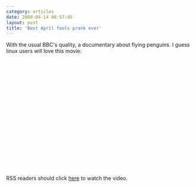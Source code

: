 ```yaml
---
category: articles
date: 2008-04-14 06:57:45
layout: post
title: 'Best April fools prank ever'
---
```


<p>With the usual BBC's quality, a documentary about flying penguins. I guess linux users will love this movie:</p>

<iframe title="Best April fools prank ever" width="480" height="300" data-src="//www.youtube.com/embed/9dfWzp7rYR4" frameborder="0" allowfullscreen></iframe>

<p>RSS readers should click <a href="//joaobordalo.com/articles/2008/04/14/best-april-fools-prank-ever">here</a> to watch the video.</p>
